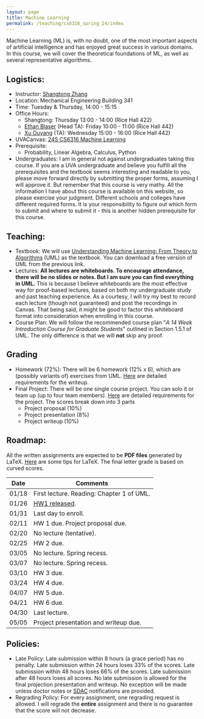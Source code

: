 ```yaml
---
layout: page
title: Machine Learning
permalink: /teaching/cs6316_spring_24/index
---
```


Machine Learning (ML) is, with no doubt, one of the most important aspects of artificial intelligence and has enjoyed great success in various domains. 
In this course,
we will cover the theoretical foundations of ML, as well as several representative algorithms. 

## Logistics:

- Instructor: [Shangtong Zhang](/)
- Location: Mechanical Engineering Building 341    
- Time: Tuesday & Thursday, 14:00 - 15:15  
- Office Hours: 
  - Shangtong: Thursday 13:00 - 14:00 (Rice Hall 422)
  - [Ethan Blaser](ehb2bf@virginia.edu) (Head TA): Friday 10:00 - 11:00 (Rice Hall 442)
  - [Xu Ouyang](ftp8nr@virginia.edu) (TA): Wednesday 15:00 - 16:00 (Rice Hall 442)
- UVACanvas: [24S CS6316 Machine Learning](https://canvas.its.virginia.edu/courses/104488)
- Prerequisite:
  - Probability, Linear Algebra, Calculus, Python
- Undergraduates: I am in general not against undergraduates taking this course. If you are a UVA undergraduate and believe you fulfill all the prerequisites and the textbook seems interesting and readable to you, 
please move forward directly by submitting the proper forms,
assuming I will approve it.
But remember that this course is very mathy.
All the information I have about this course is available on this website,
so please exercise your judgment.
Different schools and colleges have different required forms.
It is your responsibility to figure out which form to submit and where to submit it - this is another hidden prerequisite for this course.

## Teaching:
- Textbook: We will use [Understanding Machine Learning: From Theory to Algorithms](https://www.cs.huji.ac.il/~shais/UnderstandingMachineLearning/) (UML) as the textbook.
You can download a free version of UML from the previous link.
- Lectures: **All lectures are whiteboards. To encourage attendance, there will be no slides or notes. But I am sure you can find everything in UML.**
This is because I believe whiteboards are the most effective way for proof-based lectures, based on both my undergraduate study and past teaching experience.
As a courtesy,
I will try my best to record each lecture (though not guaranteed) and post the recordings in Canvas.
That being said, it might be good to factor this whiteboard format into consideration when enrolling in this course.
- Course Plan: We will follow the recommended course plan "*A 14 Week Introduction Course for Graduate Students*" outlined in Section 1.5.1 of UML. The only difference is that we will **not** skip any proof.

## Grading
- Homework (72%): There will be 6 homework (12% x 6), which are (possibly variants of) exercises from UML. [Here](/assets/pdf/cs_6316_spring_24/homework_requirements.pdf) are detailed requirements for the writeup.
- Final Project: There will be one single course project. You can solo it or team up (up to four team members). [Here](/assets/pdf/cs_6316_spring_24/project_requirements.pdf) are detailed requirements for the project. The scores break down into 3 parts
  - Project proposal (10%)
  - Project presentation (8%)
  - Project writeup (10%)

## Roadmap:
 
All the written assignments are expected to be **PDF files** generated by LaTeX. 
[Here](/blog/latex) are some tips for LaTeX.
The final letter grade is based on curved scores.

| Date  |  Comments |
|-------| ----------|
|01/18| First lecture. Reading: Chapter 1 of UML.|
|01/26| [HW1 released]().|
|01/31| Last day to enroll.|
|02/11| HW 1 due. Project proposal due. |
|02/20| No lecture (tentative). |
|02/25| HW 2 due.|
|03/05| No lecture. Spring recess.|
|03/07| No lecture. Spring recess.|
|03/10| HW 3 due.|
|03/24| HW 4 due.|
|04/07| HW 5 due.|
|04/21| HW 6 due.|
|04/30| Last lecture.|
|05/05| Project presentation and writeup due.

<!-- | Date  |  Comments |
|-------| ----------|
|01/18||
|01/23||
|01/25||
|01/30||
|02/01||
|02/06||
|02/08||
|02/11| HW 1 Due. Project proposal Due. |
|02/15||
|02/20| No lecture (tentative). |
|02/22||
|02/25| HW 2 Due.|
|02/27||
|02/29||
|03/05| No lecture. Spring recess.|
|03/07| No lecture. Spring recess.|
|03/10| HW 3 Due.|
|03/12||
|03/14||
|03/19||
|03/21||
|03/24| HW 4 Due.|
|03/26||
|03/28||
|04/02||
|04/04||
|04/07| HW 5 Due.|
|04/09||
|04/11||
|04/16||
|04/21| HW 6 Due.|
|04/18||
|04/23||
|04/25||
|04/30| Last lecture.|
|05/05| Project presentation and writeup due.| -->

## Policies:

- Late Policy:
Late submission within 8 hours (a grace period) has no penalty.
Late submission within 24 hours loses 33% of the scores.
Late submission within 48 hours loses 66% of the scores.
Late submission after 48 hours loses all scores.
No late submission is allowed for the final projection presentation and writeup.
No exception will be made unless doctor notes or [SDAC](https://www.studenthealth.virginia.edu/SDAC) notifications are provided.
- Regrading Policy: For every assignment, one regrading request is allowed. I will regrade the **entire** assignment and there is no guarantee that the score will not decrease.